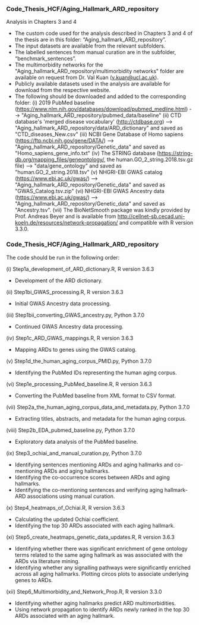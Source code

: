 ### Code_Thesis_HCF/Aging_Hallmark_ARD_repository

Analysis in Chapters 3 and 4
- The custom code used for the analysis described in Chapters 3 and 4 of the thesis are in this folder: “Aging_hallmark_ARD_repository”. 
- The input datasets are available from the relevant subfolders. 
- The labelled sentences from manual curation are in the subfolder, “benchmark_sentences”. 
- The multimorbidity networks for the "Aging_hallmark_ARD_repository/multimorbidity networks" folder are available on request from Dr. Val Kuan (v.kuan@ucl.ac.uk). 
- Publicly available datasets used in the analysis are available for download from the respective website. 
- The following should be downloaded and added to the corresponding folder:
(i) 2019 PubMed baseline (https://www.nlm.nih.gov/databases/download/pubmed_medline.html) --> "Aging_hallmark_ARD_repository/pubmed_data/baseline"
(ii) CTD database's 'merged disease vocabulary' (http://ctdbase.org) --> "Aging_hallmark_ARD_repository/data/ARD_dictionary" and saved as "CTD_diseases_New.csv"
(iii) NCBI Gene Database of Homo sapiens (https://ftp.ncbi.nih.gov/gene/DATA/) --> "Aging_hallmark_ARD_repository/Genetic_data" and saved as "Homo_sapiens_gene_info.txt"
(iv) The STRING database (https://string-db.org/mapping_files/geneontology/, the human.GO_2_string.2018.tsv.gz file) --> "data/gene_ontology" and saved as "human.GO_2_string.2018.tsv"
(v) NHGRI-EBI GWAS catalog (https://www.ebi.ac.uk/gwas/) --> "Aging_hallmark_ARD_repository/Genetic_data" and saved as "GWAS_Catalog.tsv.zip"
(vi) NHGRI-EBI GWAS Ancestry data (https://www.ebi.ac.uk/gwas/) --> "Aging_hallmark_ARD_repository/Genetic_data" and saved as "Ancestry.tsv". 
(vii) The BioNetSmooth package was kindly provided by Prof. Andreas Beyer and is available from http://cellnet-sb.cecad.uni-koeln.de/resources/network-propagation/ and compatible with R version 3.3.0.


### Code_Thesis_HCF/Aging_Hallmark_ARD_repository
The code should be run in the following order: 

(i) Step1a_development_of_ARD_dictionary.R, R version 3.6.3
- Development of the ARD dictionary. 

(ii) Step1bi_GWAS_processing.R, R version 3.6.3
- Initial GWAS Ancestry data processing. 

(iii) Step1bii_converting_GWAS_ancestry.py, Python 3.7.0
- Continued GWAS Ancestry data processing. 

(iv) Step1c_ARD_GWAS_mappings.R, R version 3.6.3
- Mapping ARDs to genes using the GWAS catalog. 

(v) Step1d_the_human_aging_corpus_PMID.py, Python 3.7.0
- Identifying the PubMed IDs representing the human aging corpus.

(vi) Step1e_processing_PubMed_baseline.R, R version 3.6.3
- Converting the PubMed baseline from XML format to CSV format. 

(vii) Step2a_the_human_aging_corpus_data_and_metadata.py, Python 3.7.0
- Extracting titles, abstracts, and metadata for the human aging corpus. 

(viii) Step2b_EDA_pubmed_baseline.py, Python 3.7.0
- Exploratory data analysis of the PubMed baseline. 

(ix) Step3_ochiai_and_manual_curation.py, Python 3.7.0
- Identifying sentences mentioning ARDs and aging hallmarks and co-mentioning ARDs and aging hallmarks. 
- Identifying the co-occurrence scores between ARDs and aging hallmarks. 
- Identifying the co-mentioning sentences and verifying aging hallmark-ARD associations using manual curation.

(x) Step4_heatmaps_of_Ochiai.R, R version 3.6.3
- Calculating the updated Ochiai coefficient.
- Identifying the top 30 ARDs associated with each aging hallmark.

(xi) Step5_create_heatmaps_genetic_data_updates.R, R version 3.6.3
- Identifying whether there was significant enrichment of gene ontology terms related to the same aging hallmark as was associated with the ARDs via literature mining. 
- Identifying whether any signalling pathways were significantly enriched across all aging hallmarks. Plotting circos plots to associate underlying genes to ARDs.

(xii) Step6_Multimorbidity_and_Network_Prop.R, R version 3.3.0
- Identifying whether aging hallmarks predict ARD multimorbidities. 
- Using network propagation to identify ARDs newly ranked in the top 30 ARDs associated with an aging hallmark. 


